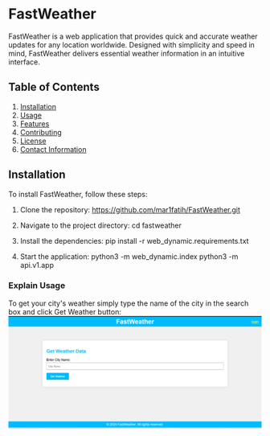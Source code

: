 # FastWeather

FastWeather is a web application that provides quick and accurate weather updates for any location worldwide. Designed with simplicity and speed in mind, FastWeather delivers essential weather information in an intuitive interface.

## Table of Contents

1. [Installation](#installation)
2. [Usage](#usage)
3. [Features](#features)
4. [Contributing](#contributing)
5. [License](#license)
6. [Contact Information](#contact-information)

## Installation

To install FastWeather, follow these steps:

1. Clone the repository:
   https://github.com/mar1fatih/FastWeather.git

2. Navigate to the project directory:
   cd fastweather

3. Install the dependencies:
   pip install -r web_dynamic.requirements.txt

4. Start the application:
   python3 -m web_dynamic.index
   python3 -m api.v1.app

### Explain Usage

To get your city's weather simply type the name of the city in the search box and click Get Weather button:
![Alt text](images/home.png)
